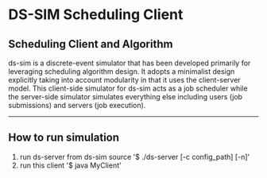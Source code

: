 ﻿# DS-SIM Scheduling Client
## Scheduling Client and Algorithm
ds-sim is a discrete-event simulator that has been developed primarily for leveraging scheduling algorithm design. It adopts a minimalist design explicitly taking into account modularity in that it uses the client-server model. This client-side simulator for ds-sim acts as a job scheduler while the server-side simulator simulates everything else including users (job submissions) and servers (job execution).

---

## How to run simulation
1. run ds-server from ds-sim source '$ ./ds-server [-c config_path] [-n]'
2. run this client '$ java MyClient'
